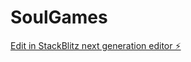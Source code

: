 # SoulGames

[Edit in StackBlitz next generation editor ⚡️](https://stackblitz.com/~/github.com/ItsmeBlackOps/SoulGames)
